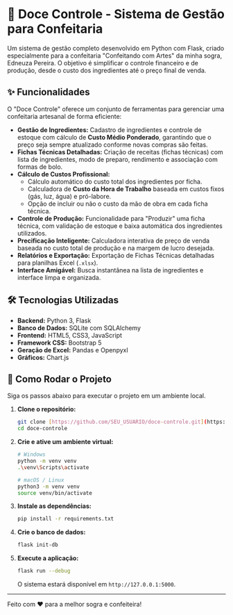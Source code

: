 # 🍰 Doce Controle - Sistema de Gestão para Confeitaria

Um sistema de gestão completo desenvolvido em Python com Flask, criado especialmente para a confeitaria "Confeitando com Artes" da minha sogra, Edneuza Pereira. O objetivo é simplificar o controle financeiro e de produção, desde o custo dos ingredientes até o preço final de venda.

## ✨ Funcionalidades

O "Doce Controle" oferece um conjunto de ferramentas para gerenciar uma confeitaria artesanal de forma eficiente:

* **Gestão de Ingredientes:** Cadastro de ingredientes e controle de estoque com cálculo de **Custo Médio Ponderado**, garantindo que o preço seja sempre atualizado conforme novas compras são feitas.
* **Fichas Técnicas Detalhadas:** Criação de receitas (fichas técnicas) com lista de ingredientes, modo de preparo, rendimento e associação com formas de bolo.
* **Cálculo de Custos Profissional:**
    * Cálculo automático do custo total dos ingredientes por ficha.
    * Calculadora de **Custo da Hora de Trabalho** baseada em custos fixos (gás, luz, água) e pró-labore.
    * Opção de incluir ou não o custo da mão de obra em cada ficha técnica.
* **Controle de Produção:** Funcionalidade para "Produzir" uma ficha técnica, com validação de estoque e baixa automática dos ingredientes utilizados.
* **Precificação Inteligente:** Calculadora interativa de preço de venda baseada no custo total de produção e na margem de lucro desejada.
* **Relatórios e Exportação:** Exportação de Fichas Técnicas detalhadas para planilhas Excel (`.xlsx`).
* **Interface Amigável:** Busca instantânea na lista de ingredientes e interface limpa e organizada.

## 🛠️ Tecnologias Utilizadas

* **Backend:** Python 3, Flask
* **Banco de Dados:** SQLite com SQLAlchemy
* **Frontend:** HTML5, CSS3, JavaScript
* **Framework CSS:** Bootstrap 5
* **Geração de Excel:** Pandas e Openpyxl
* **Gráficos:** Chart.js

## 🚀 Como Rodar o Projeto

Siga os passos abaixo para executar o projeto em um ambiente local.

1.  **Clone o repositório:**
    ```bash
    git clone [https://github.com/SEU_USUARIO/doce-controle.git](https://github.com/SEU_USUARIO/doce-controle.git)
    cd doce-controle
    ```

2.  **Crie e ative um ambiente virtual:**
    ```bash
    # Windows
    python -m venv venv
    .\venv\Scripts\activate

    # macOS / Linux
    python3 -m venv venv
    source venv/bin/activate
    ```

3.  **Instale as dependências:**
    ```bash
    pip install -r requirements.txt
    ```

4.  **Crie o banco de dados:**
    ```bash
    flask init-db
    ```

5.  **Execute a aplicação:**
    ```bash
    flask run --debug
    ```
    O sistema estará disponível em `http://127.0.0.1:5000`.

---
Feito com ❤️ para a melhor sogra e confeiteira!